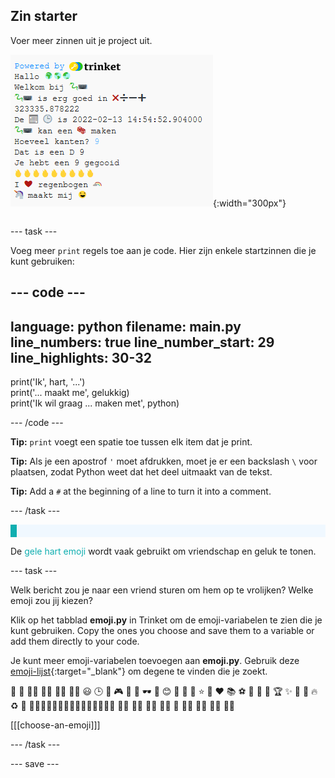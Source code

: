 ## Zin starter

<div style="display: flex; flex-wrap: wrap">
<div style="flex-basis: 200px; flex-grow: 1; margin-right: 15px;">
Voer meer zinnen uit je project uit.
</div>
<div>

![Enkele nieuwe afdrukregels in het uitvoergebied met emoji en tekstzinnen.](images/sentence_starter.png){:width="300px"} 

</div>
</div>

--- task ---

Voeg meer `print` regels toe aan je code. Hier zijn enkele startzinnen die je kunt gebruiken:

--- code ---
---
language: python filename: main.py line_numbers: true line_number_start: 29
line_highlights: 30-32
---

print('Ik', hart, '...')   
print('... maakt me', gelukkig)   
print('Ik wil graag ... maken met', python)

--- /code ---

**Tip:** `print` voegt een spatie toe tussen elk item dat je print.

**Tip:** Als je een apostrof `'` moet afdrukken, moet je er een backslash `\` voor plaatsen, zodat Python weet dat het deel uitmaakt van de tekst.

**Tip:** Add a `#` at the beginning of a line to turn it into a comment.

--- /task ---

<p style="border-left: solid; border-width:10px; border-color: #0faeb0; background-color: aliceblue; padding: 10px;">

De <span style="color: #0faeb0">gele hart emoji</span> wordt vaak gebruikt om vriendschap en geluk te tonen.</p>

--- task ---

Welk bericht zou je naar een vriend sturen om hem op te vrolijken? Welke emoji zou jij kiezen?

Klik op het tabblad **emoji.py** in Trinket om de emoji-variabelen te zien die je kunt gebruiken. Copy the ones you choose and save them to a variable or add them directly to your code.

Je kunt meer emoji-variabelen toevoegen aan **emoji.py**. Gebruik deze [emoji-lijst](https://unicode.org/emoji/charts/full-emoji-list.html){:target="_blank"} om degene te vinden die je zoekt.

🎊 🙌 🙌🏼 🙌🏽 🙌🏾 🙌🏿 😃 🕒 🎨 🎮 🔬 🎉 🕶️ 🎲 😊 🦄 🚀 💯 ⭐ 💛 ❤️ 📚 ⚽ 🏏 🏀 🥋 🏆 ✨ 🥺 🌈 🔥 ♻️ 🌳 👩‍🦽👩🏼‍🦽👩🏽‍🦽👩🏾‍🦽👩🏿‍🦽🧘 🧘🏼 🧘🏽 🧘🏾 🧘🏿 🙋 🙋🏼 🙋🏽 🙋🏾 🙋🏿

[[[choose-an-emoji]]]

--- /task ---

--- save ---
